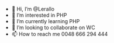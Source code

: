 - 👋 Hi, I’m @Lerallo
- 👀 I’m interested in PHP
- 🌱 I’m currently learning PHP
- 💞️ I’m looking to collaborate on WC
- 📫 How to reach me 0048 666 294 444 

<!---
Lerallo/Lerallo is a ✨ special ✨ repository because its `README.md` (this file) appears on your GitHub profile.
You can click the Preview link to take a look at your changes.
--->

